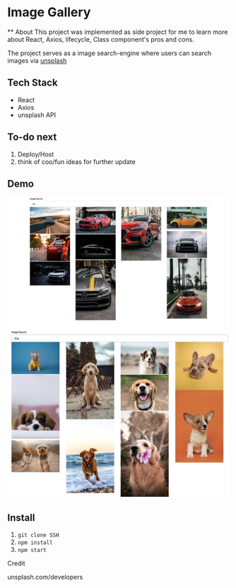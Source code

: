 
# Image Gallery

** About
 This project was implemented as side project for me to learn more about React, Axios, lifecycle, Class component's pros and cons.

The project serves as a image search-engine where users can search images via [unsplash](unsplash.com/developers)



## Tech Stack
- React
- Axios
- unsplash API



## To-do next
1. Deploy/Host
2. think of coo/fun ideas for further update



## Demo

<img src='./demo1.png'>

<img src='./demo2.png'>



## Install
1. `git clone SSH`
2. `npm install`
3. `npm start`




Credit

unsplash.com/developers

